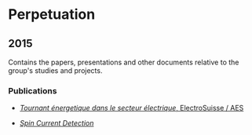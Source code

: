 # Perpetuation
## 2015
Contains the papers, presentations and other documents relative to the group's studies and projects.

### Publications

* [*Tournant énergetique dans le secteur électrique*, ElectroSuisse / AES](https://github.com/GeeeHesso/Perpetuation/tree/master/2015/Papers/Tournant_energetique_dans_le_secteur_electrique)

* [*Spin Current Detection*](https://github.com/GeeeHesso/Perpetuation/tree/master/2015/Papers/Spin_Current_Detection)

